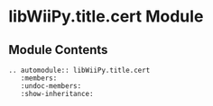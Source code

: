 # libWiiPy.title.cert Module

## Module Contents

```{eval-rst}
.. automodule:: libWiiPy.title.cert
   :members:
   :undoc-members:
   :show-inheritance:
```
